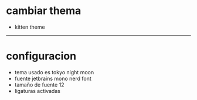 # cambiar thema

- kitten theme

---
# configuracion

- tema usado es tokyo night moon
- fuente jetbrains mono nerd font
- tamaño de fuente 12
- ligaturas activadas
